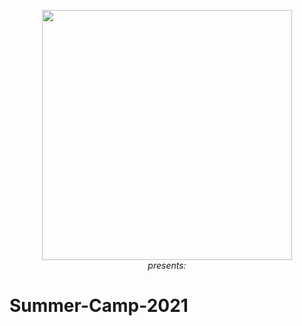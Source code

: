 <p align="center">
 <img  width="400" height="400" src="https://github.com/Robotics-Club-IIT-BHU/Robotics-Camp-2021/blob/main/src/robo.jpeg"><br>
  <i>presents:</i><br>
</p>

# Summer-Camp-2021


